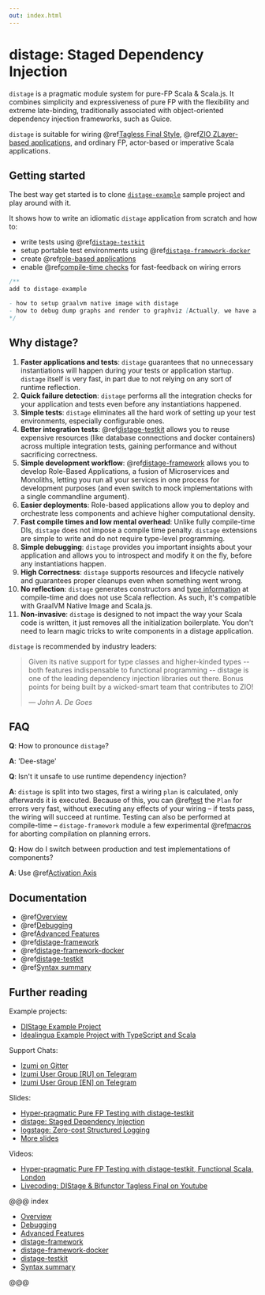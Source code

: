 ```yaml
---
out: index.html
---
```


distage: Staged Dependency Injection
====================================

`distage` is a pragmatic module system for pure-FP Scala & Scala.js. It combines simplicity and expressiveness of pure FP
with the flexibility and extreme late-binding, traditionally associated with object-oriented dependency injection frameworks, such as Guice.

`distage` is suitable for wiring @ref[Tagless Final Style](basics.md#tagless-final-style),
@ref[ZIO ZLayer-based applications](basics.md#zio-has-bindings), and ordinary FP, actor-based or imperative Scala applications.

Getting started
---------------

The best way get started is to clone [`distage-example`](https://github.com/7mind/distage-example) sample project and play around with it.

It shows how to write an idiomatic `distage` application from scratch and how to:

- write tests using @ref[`distage-testkit`](distage-testkit.md)
- setup portable test environments using @ref[`distage-framework-docker`](distage-framework-docker.md)
- create @ref[role-based applications](distage-framework.md#roles)
- enable @ref[compile-time checks](distage-framework.md) for fast-feedback on wiring errors

```scala mdoc:invisible
/**
add to distage-example

- how to setup graalvm native image with distage
- how to debug dump graphs and render to graphviz [Actually, we have a GUI component now, can we show em there???]
*/
```

Why distage?
------------

1. **Faster applications and tests**:
    `distage` guarantees that no unnecessary instantiations will happen during your tests or application startup. `distage` itself is very fast, in part due to not relying on any sort of runtime reflection.
2. **Quick failure detection**:
    `distage` performs all the integration checks for your application and tests even before any instantiations happened.    
3. **Simple tests**:
    `distage` eliminates all the hard work of setting up your test environments, especially configurable ones.
4. **Better integration tests**:
    @ref[distage-testkit](distage-testkit.md) allows you to reuse expensive resources (like database connections and docker containers)
    across multiple integration tests, gaining performance and without sacrificing correctness.
5. **Simple development workflow**:
    @ref[distage-framework](distage-framework.md) allows you to develop Role-Based Applications, a fusion of Microservices and Monoliths,
     letting you run all your services in one process for development purposes (and even switch to mock implementations with a single commandline argument).
6. **Easier deployments**:
   Role-based applications allow you to deploy and orchestrate less components and achieve higher computational density.
7. **Fast compile times and low mental overhead**:
    Unlike fully compile-time DIs, `distage` does not impose a compile time penalty.
    `distage` extensions are simple to write and do not require type-level programming.
8. **Simple debugging**:
    `distage` provides you important insights about your application and allows you to introspect and modify it on the fly, 
    before any instantiations happen.
9. **High Correctness**:
    `distage` supports resources and lifecycle natively and guarantees proper cleanups even when something went wrong.
10. **No reflection**:
    `distage` generates constructors and [type information](https://blog.7mind.io/lightweight-reflection.html) at compile-time and does not use Scala reflection. As such, it's compatible with GraalVM Native Image and Scala.js.
11. **Non-invasive**:
    `distage` is designed to not impact the way your Scala code is written, it just removes all the initialization boilerplate.
    You don't need to learn magic tricks to write components in a distage application.

`distage` is recommended by industry leaders:

> Given its native support for type classes and higher-kinded types -- both features indispensable to functional programming -- distage is one of the leading dependency injection libraries out there. Bonus points for being built by a wicked-smart team that contributes to ZIO! 
> 
> — *John A. De Goes*

FAQ
---

**Q**: How to pronounce `distage`?

**A**: 'Dee-stage'

**Q**: Isn't it unsafe to use runtime dependency injection?

**A**: `distage` is split into two stages, first a wiring `plan` is calculated, only afterwards it is executed. Because of this,
you can @ref[test](debugging.md#testing-plans) the `Plan` for errors very fast, without executing any effects of your wiring –
if tests pass, the wiring will succeed at runtime. Testing can also be performed at compile-time – `distage-framework` module
a few experimental @ref[macros](distage-framework.md#compile-time-checks) for aborting compilation on planning errors.

**Q**: How do I switch between production and test implementations of components?

**A**: Use @ref[Activation Axis](basics.md#activation-axis)

Documentation
-------------

- @ref[Overview](basics.md)
- @ref[Debugging](debugging.md)
- @ref[Advanced Features](advanced-features.md)
- @ref[distage-framework](distage-framework.md)
- @ref[distage-framework-docker](distage-framework-docker.md)
- @ref[distage-testkit](distage-testkit.md)
- @ref[Syntax summary](reference.md)

Further reading
---------------

Example projects:

* [DIStage Example Project](https://github.com/7mind/distage-example)
* [Idealingua Example Project with TypeScript and Scala](https://github.com/7mind/idealingua-example)

Support Chats:

* [Izumi on Gitter](https://gitter.im/7mind/izumi)
* [Izumi User Group [RU] on Telegram](https://t.me/izumi_ru)
* [Izumi User Group [EN] on Telegram](https://t.me/izumi_en)

Slides:

* [Hyper-pragmatic Pure FP Testing with distage-testkit](https://www.slideshare.net/7mind/hyperpragmatic-pure-fp-testing-with-distagetestkit)
* [distage: Staged Dependency Injection](https://www.slideshare.net/7mind/scalaua-distage-staged-dependency-injection)
* [logstage: Zero-cost Structured Logging](https://www.slideshare.net/7mind/logstage-zerocosttructuredlogging)
* [More slides](https://github.com/7mind/slides)

Videos:

* [Hyper-pragmatic Pure FP Testing with distage-testkit, Functional Scala, London](https://www.youtube.com/watch?v=CzpvjkUukAs)
* [Livecoding: DIStage & Bifunctor Tagless Final on Youtube](https://www.youtube.com/watch?v=C0srg5T0E4o&t=4971)

@@@ index

* [Overview](basics.md)
* [Debugging](debugging.md)
* [Advanced Features](advanced-features.md)
* [distage-framework](distage-framework.md)
* [distage-framework-docker](distage-framework-docker.md)
* [distage-testkit](distage-testkit.md)
* [Syntax summary](reference.md)

@@@
